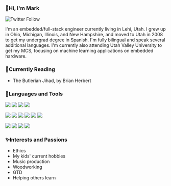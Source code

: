 ### 👋Hi, I'm Mark 
![Twitter Follow](https://img.shields.io/twitter/follow/MDavidHansen?style=social)


I'm an embedded/full-stack engineer currently living in Lehi, Utah. I grew up in Ohio, Michigan, Illinois, and New Hampshire, and moved to Utah in 2008 to get my undergrad degree in Spanish. I'm fully bilingual and speak several additional languages. I'm currently also attending Utah Valley University to get my MCS, focusing on machine learning applications on embedded hardware.

### 📖Currently Reading 
 - The Butlerian Jihad, by Brian Herbert

### 🤟Languages and Tools
![](https://img.shields.io/badge/OS-Linux-informational?style=flat&logo=linux&logoColor=white&color=2bbc8a)
![](https://img.shields.io/badge/OS-Windows-informational?style=flat&logo=windows&logoColor=white&color=2bbc8a)
![](https://img.shields.io/badge/Tool-AWS-informational?style=flat&logo=amazonaws&logoColor=white&color=2bbc8a)
![](https://img.shields.io/badge/Tool-Replit-informational?style=flat&logo=replit&logoColor=white&color=2bbc8a)

![](https://img.shields.io/badge/Editor-Segger-informational?style=flat&logo=segger&logoColor=white&color=2bbc8a)
![](https://img.shields.io/badge/Editor-Eclipse-informational?style=flat&logo=eclipse&logoColor=white&color=2bbc8a)
![](https://img.shields.io/badge/Code-C-informational?style=flat&logo=C&logoColor=white&color=2bbc8a)
![](https://img.shields.io/badge/Code-Node-informational?style=flat&logo=nodedotjs&logoColor=white&color=2bbc8a)
![](https://img.shields.io/badge/Code-Make-informational?style=flat&logo=cmake&logoColor=white&color=2bbc8a)
![](https://img.shields.io/badge/Shell-Bash-informational?style=flat&logo=gnu-bash&logoColor=white&color=2bbc8a)

![](https://img.shields.io/badge/Language-Spanish-informational?style=flat&logoColor=white&color=2bbc8a&link=https://duome.eu/mdhnsn)
![](https://img.shields.io/badge/Language-Portuguese-informational?style=flat&logoColor=white&color=2bbc8a)
![](https://img.shields.io/badge/Language-Norwegian-informational?style=flat&logoColor=white&color=2bbc8a)
![](https://img.shields.io/badge/Language-Afrikaans-informational?style=flat&logoColor=white&color=2bbc8a)

### ✨Interests and Passions
 - Ethics
 - My kids' current hobbies
 - Music production
 - Woodworking
 - GTD
 - Helping others learn
